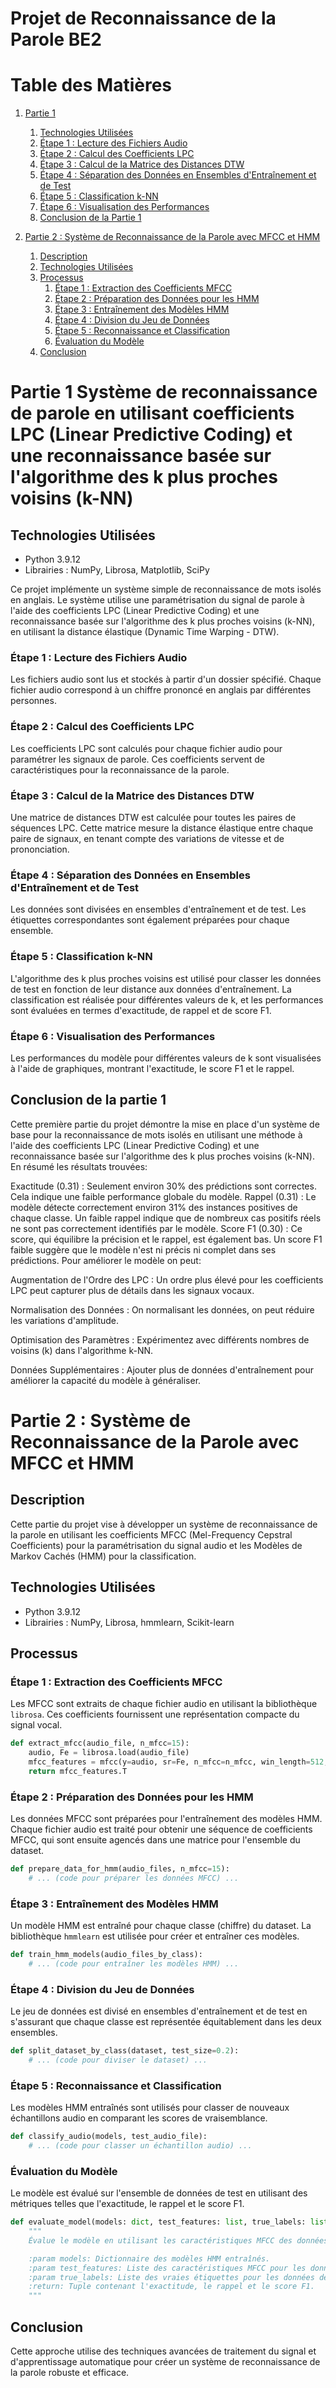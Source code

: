# Projet de Reconnaissance de la Parole BE2


# Table des Matières
1. [Partie 1](#partie-1)
   1. [Technologies Utilisées](#technologies-utilisées)
   2. [Étape 1 : Lecture des Fichiers Audio](#étape-1--lecture-des-fichiers-audio)
   3. [Étape 2 : Calcul des Coefficients LPC](#étape-2--calcul-des-coefficients-lpc)
   4. [Étape 3 : Calcul de la Matrice des Distances DTW](#étape-3--calcul-de-la-matrice-des-distances-dtw)
   5. [Étape 4 : Séparation des Données en Ensembles d'Entraînement et de Test](#étape-4--séparation-des-données-en-ensembles-dentraînement-et-de-test)
   6. [Étape 5 : Classification k-NN](#étape-5--classification-k-nn)
   7. [Étape 6 : Visualisation des Performances](#étape-6--visualisation-des-performances)
   8. [Conclusion de la Partie 1](#conclusion-de-la-partie-1)

2. [Partie 2 : Système de Reconnaissance de la Parole avec MFCC et HMM](#partie-2--système-de-reconnaissance-de-la-parole-avec-mfcc-et-hmm)
   1. [Description](#description)
   2. [Technologies Utilisées](#technologies-utilisées-1)
   3. [Processus](#processus)
       1. [Étape 1 : Extraction des Coefficients MFCC](#étape-1--extraction-des-coefficients-mfcc)
       2. [Étape 2 : Préparation des Données pour les HMM](#étape-2--préparation-des-données-pour-les-hmm)
       3. [Étape 3 : Entraînement des Modèles HMM](#étape-3--entraînement-des-modèles-hmm)
       4. [Étape 4 : Division du Jeu de Données](#étape-4--division-du-jeu-de-données)
       5. [Étape 5 : Reconnaissance et Classification](#étape-5--reconnaissance-et-classification)
       6. [Évaluation du Modèle](#évaluation-du-modèle)
   4. [Conclusion](#conclusion)



# Partie 1 Système de reconnaissance de parole en utilisant coefficients LPC (Linear Predictive Coding) et une reconnaissance basée sur l'algorithme des k plus proches voisins (k-NN)

## Technologies Utilisées
- Python 3.9.12
- Librairies : NumPy, Librosa, Matplotlib, SciPy

Ce projet implémente un système simple de reconnaissance de mots isolés en anglais. Le système utilise une paramétrisation du signal de parole à l'aide des coefficients LPC (Linear Predictive Coding) et une reconnaissance basée sur l'algorithme des k plus proches voisins (k-NN), en utilisant la distance élastique (Dynamic Time Warping - DTW).

### Étape 1 : Lecture des Fichiers Audio
Les fichiers audio sont lus et stockés à partir d'un dossier spécifié. Chaque fichier audio correspond à un chiffre prononcé en anglais par différentes personnes.

### Étape 2 : Calcul des Coefficients LPC
Les coefficients LPC sont calculés pour chaque fichier audio pour paramétrer les signaux de parole. Ces coefficients servent de caractéristiques pour la reconnaissance de la parole.

### Étape 3 : Calcul de la Matrice des Distances DTW
Une matrice de distances DTW est calculée pour toutes les paires de séquences LPC. Cette matrice mesure la distance élastique entre chaque paire de signaux, en tenant compte des variations de vitesse et de prononciation.

### Étape 4 : Séparation des Données en Ensembles d'Entraînement et de Test
Les données sont divisées en ensembles d'entraînement et de test. Les étiquettes correspondantes sont également préparées pour chaque ensemble.

### Étape 5 : Classification k-NN
L'algorithme des k plus proches voisins est utilisé pour classer les données de test en fonction de leur distance aux données d'entraînement. La classification est réalisée pour différentes valeurs de k, et les performances sont évaluées en termes d'exactitude, de rappel et de score F1.

### Étape 6 : Visualisation des Performances
Les performances du modèle pour différentes valeurs de k sont visualisées à l'aide de graphiques, montrant l'exactitude, le score F1 et le rappel.


## Conclusion de la partie 1
Cette première partie du projet démontre la mise en place d'un système de base pour la reconnaissance de mots isolés en utilisant une méthode à l'aide des coefficients LPC (Linear Predictive Coding) et une reconnaissance basée sur l'algorithme des k plus proches voisins (k-NN). En résumé les résultats trouvées:

Exactitude (0.31) : Seulement environ 30% des prédictions sont correctes. Cela indique une faible performance globale du modèle.
Rappel (0.31) : Le modèle détecte correctement environ 31% des instances positives de chaque classe. Un faible rappel indique que de nombreux cas positifs réels ne sont pas correctement identifiés par le modèle.
Score F1 (0.30) : Ce score, qui équilibre la précision et le rappel, est également bas. Un score F1 faible suggère que le modèle n'est ni précis ni complet dans ses prédictions.
Pour améliorer le modèle on peut:

Augmentation de l'Ordre des LPC : Un ordre plus élevé pour les coefficients LPC peut capturer plus de détails dans les signaux vocaux.

Normalisation des Données : On normalisant les données, on peut réduire les variations d'amplitude.

Optimisation des Paramètres : Expérimentez avec différents nombres de voisins (k) dans l'algorithme k-NN.

Données Supplémentaires : Ajouter plus de données d'entraînement pour améliorer la capacité du modèle à généraliser.


# Partie 2 : Système de Reconnaissance de la Parole avec MFCC et HMM

## Description
Cette partie du projet vise à développer un système de reconnaissance de la parole en utilisant les coefficients MFCC (Mel-Frequency Cepstral Coefficients) pour la paramétrisation du signal audio et les Modèles de Markov Cachés (HMM) pour la classification. 


## Technologies Utilisées
- Python 3.9.12
- Librairies : NumPy, Librosa, hmmlearn, Scikit-learn

## Processus

### Étape 1 : Extraction des Coefficients MFCC
Les MFCC sont extraits de chaque fichier audio en utilisant la bibliothèque `librosa`. Ces coefficients fournissent une représentation compacte du signal vocal.

```python
def extract_mfcc(audio_file, n_mfcc=15):
    audio, Fe = librosa.load(audio_file)
    mfcc_features = mfcc(y=audio, sr=Fe, n_mfcc=n_mfcc, win_length=512, hop_length=512//2)
    return mfcc_features.T
```

### Étape 2 : Préparation des Données pour les HMM
Les données MFCC sont préparées pour l'entraînement des modèles HMM. Chaque fichier audio est traité pour obtenir une séquence de coefficients MFCC, qui sont ensuite agencés dans une matrice pour l'ensemble du dataset.

```python
def prepare_data_for_hmm(audio_files, n_mfcc=15):
    # ... (code pour préparer les données MFCC) ...
```

### Étape 3 : Entraînement des Modèles HMM
Un modèle HMM est entraîné pour chaque classe (chiffre) du dataset. La bibliothèque `hmmlearn` est utilisée pour créer et entraîner ces modèles.

```python
def train_hmm_models(audio_files_by_class):
    # ... (code pour entraîner les modèles HMM) ...
```

### Étape 4 : Division du Jeu de Données
Le jeu de données est divisé en ensembles d'entraînement et de test en s'assurant que chaque classe est représentée équitablement dans les deux ensembles.

```python
def split_dataset_by_class(dataset, test_size=0.2):
    # ... (code pour diviser le dataset) ...
```

### Étape 5 : Reconnaissance et Classification
Les modèles HMM entraînés sont utilisés pour classer de nouveaux échantillons audio en comparant les scores de vraisemblance.

```python
def classify_audio(models, test_audio_file):
    # ... (code pour classer un échantillon audio) ...
```

### Évaluation du Modèle
Le modèle est évalué sur l'ensemble de données de test en utilisant des métriques telles que l'exactitude, le rappel et le score F1.

```python
def evaluate_model(models: dict, test_features: list, true_labels: list) -> tuple[float, float, float]:
    """
    Évalue le modèle en utilisant les caractéristiques MFCC des données de test.

    :param models: Dictionnaire des modèles HMM entraînés.
    :param test_features: Liste des caractéristiques MFCC pour les données de test.
    :param true_labels: Liste des vraies étiquettes pour les données de test.
    :return: Tuple contenant l'exactitude, le rappel et le score F1.
    """
```

## Conclusion
Cette approche utilise des techniques avancées de traitement du signal et d'apprentissage automatique pour créer un système de reconnaissance de la parole robuste et efficace.
```

